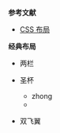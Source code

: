 **参考文献**
- [CSS 布局](https://brianway.github.io/2017/05/18/css-layout-classical-problems/)


**经典布局**
- 两栏
- 圣杯
  - zhong
  - 

- 双飞翼
